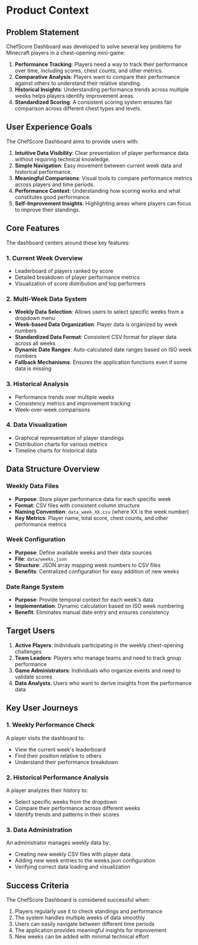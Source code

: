 # Product Context

## Problem Statement

ChefScore Dashboard was developed to solve several key problems for Minecraft players in a chest-opening mini-game:

1. **Performance Tracking**: Players need a way to track their performance over time, including scores, chest counts, and other metrics.
2. **Comparative Analysis**: Players want to compare their performance against others to understand their relative standing.
3. **Historical Insights**: Understanding performance trends across multiple weeks helps players identify improvement areas.
4. **Standardized Scoring**: A consistent scoring system ensures fair comparison across different chest types and levels.

## User Experience Goals

The ChefScore Dashboard aims to provide users with:

1. **Intuitive Data Visibility**: Clear presentation of player performance data without requiring technical knowledge.
2. **Simple Navigation**: Easy movement between current week data and historical performance.
3. **Meaningful Comparisons**: Visual tools to compare performance metrics across players and time periods.
4. **Performance Context**: Understanding how scoring works and what constitutes good performance.
5. **Self-Improvement Insights**: Highlighting areas where players can focus to improve their standings.

## Core Features

The dashboard centers around these key features:

### 1. Current Week Overview
- Leaderboard of players ranked by score
- Detailed breakdown of player performance metrics
- Visualization of score distribution and top performers

### 2. Multi-Week Data System
- **Weekly Data Selection**: Allows users to select specific weeks from a dropdown menu
- **Week-based Data Organization**: Player data is organized by week numbers
- **Standardized Data Format**: Consistent CSV format for player data across all weeks
- **Dynamic Date Ranges**: Auto-calculated date ranges based on ISO week numbers
- **Fallback Mechanisms**: Ensures the application functions even if some data is missing

### 3. Historical Analysis
- Performance trends over multiple weeks
- Consistency metrics and improvement tracking
- Week-over-week comparisons

### 4. Data Visualization
- Graphical representation of player standings
- Distribution charts for various metrics
- Timeline charts for historical data

## Data Structure Overview

### Weekly Data Files
- **Purpose**: Store player performance data for each specific week
- **Format**: CSV files with consistent column structure
- **Naming Convention**: `data_week_XX.csv` (where XX is the week number)
- **Key Metrics**: Player name, total score, chest counts, and other performance metrics

### Week Configuration
- **Purpose**: Define available weeks and their data sources
- **File**: `data/weeks.json`
- **Structure**: JSON array mapping week numbers to CSV files
- **Benefits**: Centralized configuration for easy addition of new weeks

### Date Range System
- **Purpose**: Provide temporal context for each week's data
- **Implementation**: Dynamic calculation based on ISO week numbering
- **Benefit**: Eliminates manual date entry and ensures consistency

## Target Users

1. **Active Players**: Individuals participating in the weekly chest-opening challenges
2. **Team Leaders**: Players who manage teams and need to track group performance
3. **Game Administrators**: Individuals who organize events and need to validate scores
4. **Data Analysts**: Users who want to derive insights from the performance data

## Key User Journeys

### 1. Weekly Performance Check
A player visits the dashboard to:
- View the current week's leaderboard
- Find their position relative to others
- Understand their performance breakdown

### 2. Historical Performance Analysis
A player analyzes their history to:
- Select specific weeks from the dropdown
- Compare their performance across different weeks
- Identify trends and patterns in their scores

### 3. Data Administration
An administrator manages weekly data by:
- Creating new weekly CSV files with player data
- Adding new week entries to the weeks.json configuration
- Verifying correct data loading and visualization

## Success Criteria

The ChefScore Dashboard is considered successful when:

1. Players regularly use it to check standings and performance
2. The system handles multiple weeks of data smoothly
3. Users can easily navigate between different time periods
4. The application provides meaningful insights for improvement
5. New weeks can be added with minimal technical effort 